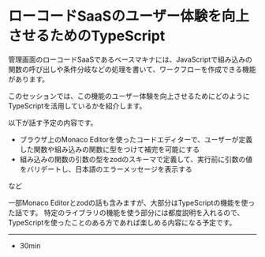 # ローコードSaaSのユーザー体験を向上させるためのTypeScript

管理画面のローコードSaaSであるベースマキナには、JavaScriptで組み込みの関数の呼び出しや条件分岐などの処理を書いて、ワークフローを作成できる機能があります。

このセッションでは、この機能のユーザー体験を向上させるためにどのようにTypeScriptを活用しているかを紹介します。

以下が話す予定の内容です。

- ブラウザ上のMonaco Editorを使ったコードエディターで、ユーザーが定義した関数や組み込みの関数に型をつけて補完を可能にする
- 組み込みの関数の引数の型をzodのスキーマで定義して、実行前に引数の値をバリデートし、日本語のエラーメッセージを表示する

など

一部Monaco Editorとzodの話も含みますが、大部分はTypeScriptの機能を使った話です。
特定のライブラリの機能を使う部分には都度説明を入れるので、TypeScriptを使ったことのある方であれば楽しめる内容になる予定です。

---

- 30min
